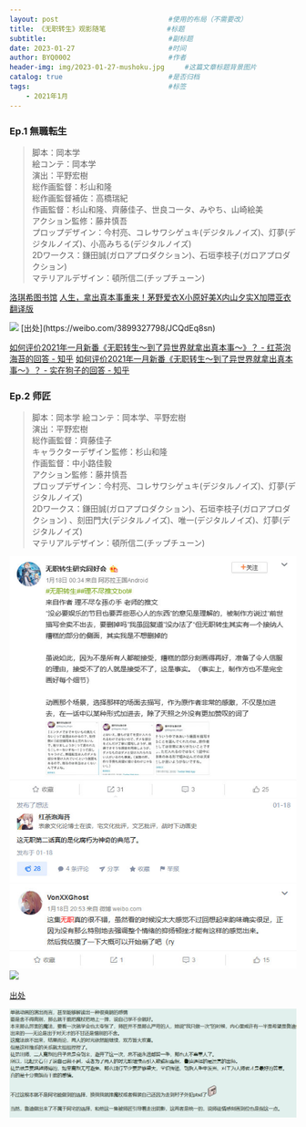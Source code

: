 ```yaml
---
layout: post                           #使用的布局（不需要改）
title: 《无职转生》观影随笔               #标题
subtitle:                              #副标题
date: 2023-01-27                       #时间
author: BYQ0002                        #作者
header-img: img/2023-01-27-mushoku.jpg     #这篇文章标题背景图片
catalog: true                          #是否归档
tags:                                  #标签
    - 2021年1月
---
```


### Ep.1 無職転生
 
>脚本：岡本学\
絵コンテ：岡本学\
演出：平野宏樹\
総作画監督：杉山和隆\
総作画監督補佐：高橋瑞紀\
作画監督：杉山和隆、齊藤佳子、世良コ一タ、みやち、山崎絵美\
アクション監修：藤井慎吾\
プロップデザイン：今村亮、コレサワシゲュキ(デジタルノイズ)、灯夢(デジタルノイズ)、小高みちる(デジタルノイズ)\
2Dワ一クス：鎌田誠(ガロアプロダクション)、石垣李枝子(ガロアプロダクション)\
マテリアルデザイン：頓所信二(チップチューン) 


[洛琪希图书馆](https://www.roxylib.com/)
[人生，拿出真本事重来！茅野爱衣X小原好美X内山夕实X加隈亚衣 翻译版](https://weibo.com/ttarticle/p/show?id=2309404592635481292959)

<img src='https://github.com/BYQ0002/BYQ0002.github.io/blob/main/img/230130_01.gif?raw=true' />
[出处](https://weibo.com/3899327798/JCQdEq8sn)

[如何评价2021年一月新番《无职转生～到了异世界就拿出真本事～》？ - 红茶泡海苔的回答 - 知乎](https://www.zhihu.com/question/437001989/answer/1676110560)
[如何评价2021年一月新番《无职转生～到了异世界就拿出真本事～》？ - 实在狗子的回答 - 知乎](https://www.zhihu.com/question/437001989/answer/1677063848)


### Ep.2 师匠

>脚本：岡本学
絵コンテ：岡本学、平野宏樹\
演出：平野宏樹\
総作画監督：齊藤佳子\
キャラクターデザイン監修：杉山和隆\
作画監督：中小路佳毅\
アクション監修：藤井慎吾\
プロップデザイン：今村亮、コレサワシゲュキ(デジタルノイズ)、灯夢(デジタルノイズ)\
2Dワ一クス：鎌田誠(ガロアプロダクション)、石垣李枝子(ガロアプロダクション) 、刻田門大(デジタルノイズ)、唯一(デジタルノイズ)、灯夢(デジタルノイズ)\
マテリアルデザイン：頓所信二(チップチューン) 

<img src='https://github.com/BYQ0002/BYQ0002.github.io/blob/main/img/230131_09.jpg?raw=true' />
<img src='https://github.com/BYQ0002/BYQ0002.github.io/blob/main/img/230131_10.jpg?raw=true' />

<img src='https://github.com/BYQ0002/BYQ0002.github.io/blob/main/img/230131_11.jpg?raw=true' />
<img src='https://github.com/BYQ0002/BYQ0002.github.io/blob/main/img/230131_12.gif?raw=true' />

[出处](http://weibo.com/6490419498/JE1RskB7G)

<img src='https://github.com/BYQ0002/BYQ0002.github.io/blob/main/img/230131_13.jpg?raw=true' />


